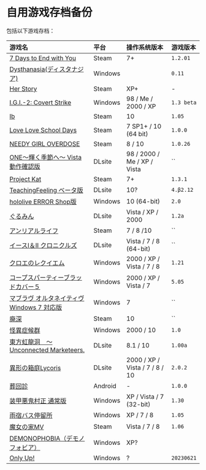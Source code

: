 # 自用游戏存档备份

包括以下游戏存档：

| 游戏名 | 平台 | 操作系统版本 | 游戏版本 |
| :---------------------- | :------ | :---- | :------ |
| [7 Days to End with You](Seven%20Days%20to%20End%20with%20You) | Steam | 7+ | `1.2.01` |
| [Dysthanasia(ディスタナジア)](Dysthanasia) | Windows |  | `0.11` |
| [Her Story](HerStory) | Steam | XP+ | - |
| [I.G.I.-2: Covert Strike](IGI%202) | Windows | 98 / Me / 2000 / XP | `1.3 beta` |
| [Ib](Ib) | Steam | 10 | `1.05` |
| [Love Love School Days](LoveLoveSchoolDays) | Steam | 7 SP1+ / 10 (64 bit) | `1.0.0` |
| [NEEDY GIRL OVERDOSE](NEEDY%20GIRL%20OVERDOSE) | Steam | 8 / 10 | `1.0.26` |
| [ONE～輝く季節へ～ Vista動作確認版](ONE_FV) | DLsite | 98 / 2000 / Me / XP / Vista | `` |
| [Project Kat](ProjectKat) | Steam | 7+ | `1.3.1` |
| [TeachingFeeling ベータ版](TeachingFeeling-4.%CE%B22) | DLsite | 10? | `4.β2.12` |
| [hololive ERROR Shop版](hololive%20ERROR) | Windows | 10 (64-bit) | `2.0` |
| [ぐるみん](GURUMIN) | DLsite | Vista / XP / 2000 | `1.2a` |
| [アンリアルライフ](UNREAL_LIFE) | Steam | 7 / 8 /10 | `` |
| [イースI＆II クロニクルズ](YsC) | DLsite | Vista / 7 / 8 (64-bit) | `` |
| [クロエのレクイエム](cloe) | Windows | 2000 / XP / Vista / 7 / 8 | `1.21` |
| [コープスパーティーブラッドカバー５](CorpsePartyBC_5) | Windows | 2000 / XP / Vista / 7 | `5.05` |
| [マブラヴ オルタネイティヴ Windows 7 対応版](%E3%83%9E%E3%83%96%E3%83%A9%E3%83%B4%E3%82%AA%E3%83%AB%E3%82%BF%E3%83%8D%E3%82%A4%E3%83%86%E3%82%A3%E3%83%B4Latest) | Windows | 7 | `` |
| [廃深](haishin) | Steam | 10 | `` |
| [怪異症候群](%E6%80%AA%E7%95%B0%E7%97%87%E5%80%99%E7%BE%A4) | Windows | 2000 / 10 | `1.0` |
| [東方虹龍洞　～ Unconnected Marketeers.](th18) | DLsite | 8.1 / 10 | `1.00a` |
| [異形の箱庭Lycoris](%E7%95%B0%E5%BD%A2%E3%81%AE%E7%AE%B1%E5%BA%AD%E3%80%80%E3%80%80Lycoris.2.0.2) | DLsite | 2000 / XP / Vista / 7 / 8 / 10 | `2.0.2` |
| [葬回診](com.uniteatsushi.sokaishin) | Android | - | `1.0.0` |
| [装甲悪鬼村正 通常版](%E8%A3%85%E7%94%B2%E6%82%AA%E9%AC%BC%E6%9D%91%E6%AD%A3) | Windows | XP / Vista / 7 (32-bit) | `1.30` |
| [雨宿バス停留所](abt) | Windows | XP / 7 / 8 | `1.05` |
| [魔女の家MV](%E9%AD%94%E5%A5%B3%E3%81%AE%E5%AE%B6MV) | Steam | Vista / 7 / 8 | `1.06` |
| [DEMONOPHOBIA（デモノフォビア）](Demonophobia) | Windows | XP? | |
| [Only Up!](OnlyUP) | Windows | ? | `20230621` |


<!-- | [ピアノ～紅楼館の隷嬢達～](./) | Windows | XP / Me / 98 / 2000 | `` | -->
<!-- | [シンフォニック＝レイン 普及版](./) | Windows | 98SE / ME / 2000 / XP | `` | -->
<!-- | [リトル・ウィッチ パルフェ 〜黒猫印の魔法屋さん〜](./) | Windows | 98 / Me / 2000 / XP | `` | -->
<!-- | [NOeSIS-嘘を吐いた記憶の物語-](Noesis01) | Freem! | XP / Vista / 7 | `1.11` | -->
<!-- | [NOeSIS02-羽化-](Noesis02) | Freem! | XP / Vista / 7 | `1.05` | -->

